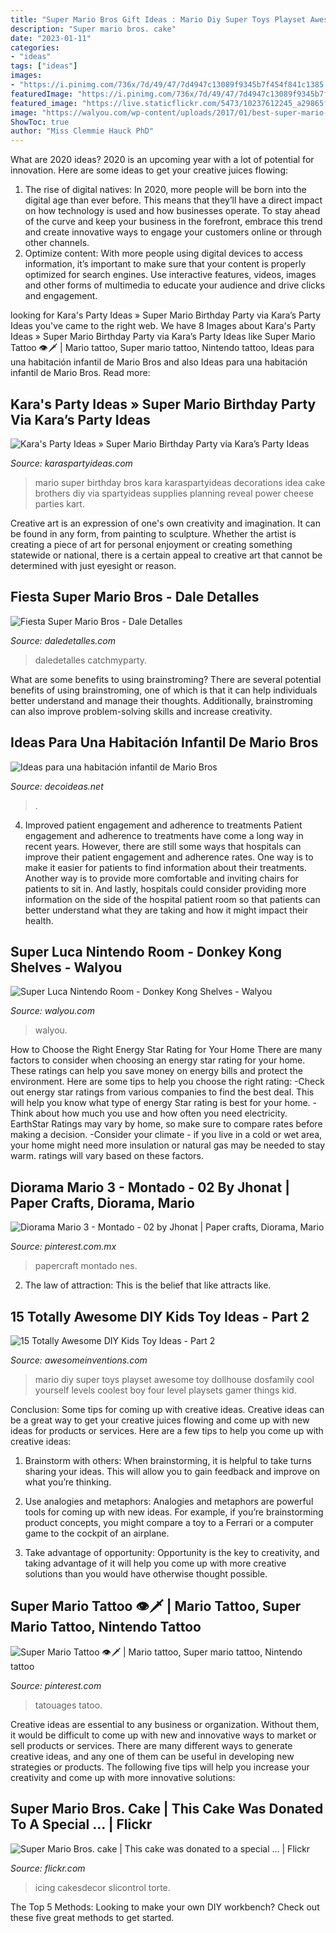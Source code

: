 ```yaml
---
title: "Super Mario Bros Gift Ideas : Mario Diy Super Toys Playset Awesome Toy Dollhouse Dosfamily Cool Yourself Levels Coolest Boy Four Level Playsets Gamer Things Kid"
description: "Super mario bros. cake"
date: "2023-01-11"
categories:
- "ideas"
tags: ["ideas"]
images:
- "https://i.pinimg.com/736x/7d/49/47/7d4947c13089f9345b7f454f841c1385.jpg"
featuredImage: "https://i.pinimg.com/736x/7d/49/47/7d4947c13089f9345b7f454f841c1385.jpg"
featured_image: "https://live.staticflickr.com/5473/10237612245_a29865f1cd_b.jpg"
image: "https://walyou.com/wp-content/uploads/2017/01/best-super-mario-furniture-Super-Luca-Nintendo-Room-Donkey-Kong-Shelves.jpg"
ShowToc: true
author: "Miss Clemmie Hauck PhD"
---
```



What are 2020 ideas?
2020 is an upcoming year with a lot of potential for innovation. Here are some ideas to get your creative juices flowing: 
1. The rise of digital natives: In 2020, more people will be born into the digital age than ever before. This means that they’ll have a direct impact on how technology is used and how businesses operate. To stay ahead of the curve and keep your business in the forefront, embrace this trend and create innovative ways to engage your customers online or through other channels. 
2. Optimize content: With more people using digital devices to access information, it’s important to make sure that your content is properly optimized for search engines. Use interactive features, videos, images and other forms of multimedia to educate your audience and drive clicks and engagement. 

	

		
looking for Kara&#039;s Party Ideas » Super Mario Birthday Party via Kara’s Party Ideas you've came to the right web. We have 8 Images about Kara&#039;s Party Ideas » Super Mario Birthday Party via Kara’s Party Ideas like Super Mario Tattoo 👁🗡 | Mario tattoo, Super mario tattoo, Nintendo tattoo, Ideas para una habitación infantil de Mario Bros and also Ideas para una habitación infantil de Mario Bros. Read more:
		
    
## Kara&#039;s Party Ideas » Super Mario Birthday Party Via Kara’s Party Ideas

<img loading=lazy src="https://karaspartyideas.com/wp-content/uploads/2013/07/mario-14.jpg" onerror="this.onerror=null;this.src='https://tse1.mm.bing.net/th?id=OIP.5tyPoe5T1hMpxsuSMo0lYgHaLM&amp;pid=15.1';" alt="Kara&#039;s Party Ideas » Super Mario Birthday Party via Kara’s Party Ideas">

_Source: karaspartyideas.com_

>mario super birthday bros kara karaspartyideas decorations idea cake brothers diy via spartyideas supplies planning reveal power cheese parties kart. 

	

Creative art is an expression of one's own creativity and imagination. It can be found in any form, from painting to sculpture. Whether the artist is creating a piece of art for personal enjoyment or creating something statewide or national, there is a certain appeal to creative art that cannot be determined with just eyesight or reason.

    
## Fiesta Super Mario Bros - Dale Detalles

<img loading=lazy src="https://i1.wp.com/www.daledetalles.com/wp-content/uploads/2016/02/29-13.jpg" onerror="this.onerror=null;this.src='https://tse4.mm.bing.net/th?id=OIP.nV46ETeFCYG1qS9BKGFB9gHaLG&amp;pid=15.1';" alt="Fiesta Super Mario Bros - Dale Detalles">

_Source: daledetalles.com_

>daledetalles catchmyparty. 

	

What are some benefits to using brainstroming?
There are several potential benefits of using brainstroming, one of which is that it can help individuals better understand and manage their thoughts. Additionally, brainstroming can also improve problem-solving skills and increase creativity.

    
## Ideas Para Una Habitación Infantil De Mario Bros

<img loading=lazy src="https://www.decoideas.net/wp-content/uploads/2010/05/habitacion-mario-bros-2.jpg" onerror="this.onerror=null;this.src='https://tse1.mm.bing.net/th?id=OIP.-jOYOcpiAOThjW39XPcI2wHaLH&amp;pid=15.1';" alt="Ideas para una habitación infantil de Mario Bros">

_Source: decoideas.net_

>. 

	

4) Improved patient engagement and adherence to treatments
Patient engagement and adherence to treatments have come a long way in recent years. However, there are still some ways that hospitals can improve their patient engagement and adherence rates. One way is to make it easier for patients to find information about their treatments. Another way is to provide more comfortable and inviting chairs for patients to sit in. And lastly, hospitals could consider providing more information on the side of the hospital patient room so that patients can better understand what they are taking and how it might impact their health.

    
## Super Luca Nintendo Room - Donkey Kong Shelves - Walyou

<img loading=lazy src="https://walyou.com/wp-content/uploads/2017/01/best-super-mario-furniture-Super-Luca-Nintendo-Room-Donkey-Kong-Shelves.jpg" onerror="this.onerror=null;this.src='https://tse1.mm.bing.net/th?id=OIP.keOwyiSyudvDnVSc_xC4WAHaGW&amp;pid=15.1';" alt="Super Luca Nintendo Room - Donkey Kong Shelves - Walyou">

_Source: walyou.com_

>walyou. 

	

How to Choose the Right Energy Star Rating for Your Home
There are many factors to consider when choosing an energy star rating for your home. These ratings can help you save money on energy bills and protect the environment. Here are some tips to help you choose the right rating:
-Check out energy star ratings from various companies to find the best deal. This will help you know what type of energy Star rating is best for your home.
-Think about how much you use and how often you need electricity. EarthStar Ratings may vary by home, so make sure to compare rates before making a decision.
-Consider your climate - if you live in a cold or wet area, your home might need more insulation or natural gas may be needed to stay warm. ratings will vary based on these factors.

    
## Diorama Mario 3 - Montado - 02 By Jhonat | Paper Crafts, Diorama, Mario

<img loading=lazy src="https://i.pinimg.com/736x/94/bb/9f/94bb9f2de7985a1483ff88320ccb7e8a.jpg" onerror="this.onerror=null;this.src='https://tse2.mm.bing.net/th?id=OIP.V_9YvEhw2c_Nzb5ZKtwAggHaFj&amp;pid=15.1';" alt="Diorama Mario 3 - Montado - 02 by Jhonat | Paper crafts, Diorama, Mario">

_Source: pinterest.com.mx_

>papercraft montado nes. 

	

2. The law of attraction: This is the belief that like attracts like.

    
## 15 Totally Awesome DIY Kids Toy Ideas - Part 2

<img loading=lazy src="http://www.awesomeinventions.com/wp-content/uploads/2015/02/boy-mario-levels.jpg" onerror="this.onerror=null;this.src='https://tse1.mm.bing.net/th?id=OIP.tRbe0vZG3vtyYH9q_B4tZwHaJ5&amp;pid=15.1';" alt="15 Totally Awesome DIY Kids Toy Ideas - Part 2">

_Source: awesomeinventions.com_

>mario diy super toys playset awesome toy dollhouse dosfamily cool yourself levels coolest boy four level playsets gamer things kid. 

	

Conclusion: Some tips for coming up with creative ideas.
Creative ideas can be a great way to get your creative juices flowing and come up with new ideas for products or services. Here are a few tips to help you come up with creative ideas:
1. Brainstorm with others: When brainstorming, it is helpful to take turns sharing your ideas. This will allow you to gain feedback and improve on what you’re thinking.

2. Use analogies and metaphors: Analogies and metaphors are powerful tools for coming up with new ideas. For example, if you’re brainstorming product concepts, you might compare a toy to a Ferrari or a computer game to the cockpit of an airplane.

3. Take advantage of opportunity: Opportunity is the key to creativity, and taking advantage of it will help you come up with more creative solutions than you would have otherwise thought possible.

    
## Super Mario Tattoo 👁🗡 | Mario Tattoo, Super Mario Tattoo, Nintendo Tattoo

<img loading=lazy src="https://i.pinimg.com/736x/7d/49/47/7d4947c13089f9345b7f454f841c1385.jpg" onerror="this.onerror=null;this.src='https://tse3.mm.bing.net/th?id=OIP.sFbm_21yofa7h06KB3qZcwHaJ3&amp;pid=15.1';" alt="Super Mario Tattoo 👁🗡 | Mario tattoo, Super mario tattoo, Nintendo tattoo">

_Source: pinterest.com_

>tatouages tatoo. 

	

Creative ideas are essential to any business or organization. Without them, it would be difficult to come up with new and innovative ways to market or sell products or services. There are many different ways to generate creative ideas, and any one of them can be useful in developing new strategies or products. The following five tips will help you increase your creativity and come up with more innovative solutions: 

    
## Super Mario Bros. Cake | This Cake Was Donated To A Special … | Flickr

<img loading=lazy src="https://live.staticflickr.com/5473/10237612245_a29865f1cd_b.jpg" onerror="this.onerror=null;this.src='https://tse1.mm.bing.net/th?id=OIP.2LbIAOco9dYErpeyMCFDTgHaMI&amp;pid=15.1';" alt="Super Mario Bros. cake | This cake was donated to a special … | Flickr">

_Source: flickr.com_

>icing cakesdecor slicontrol torte. 

	

The Top 5 Methods:
Looking to make your own DIY workbench? Check out these five great methods to get started.

